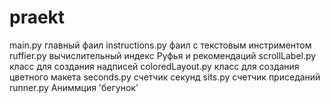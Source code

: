 # praekt
main.py   главный фаил
instructions.py   фаил с текстовым инстриментом
ruffier.py   вычислительный индекс Руфья и рекомендаций
scrollLabel.py     класс для создания надписей
coloredLayout.py   класс для создания цветного макета 
seconds.py   счетчик секунд 
sits.py    счетчик приседаний 
runner.py    Аниммция 'бегунок'

